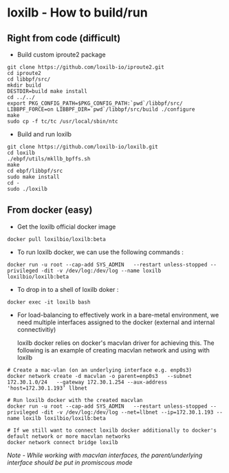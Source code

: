 # loxilb - How to build/run

## Right from code (difficult)

* Build custom iproute2 package 

```
git clone https://github.com/loxilb-io/iproute2.git
cd iproute2
cd libbpf/src/
mkdir build
DESTDIR=build make install
cd ../../
export PKG_CONFIG_PATH=$PKG_CONFIG_PATH:`pwd`/libbpf/src/
LIBBPF_FORCE=on LIBBPF_DIR=`pwd`/libbpf/src/build ./configure
make
sudo cp -f tc/tc /usr/local/sbin/ntc
```

* Build and run loxilb 

```
git clone https://github.com/loxilb-io/loxilb.git
cd loxilb
./ebpf/utils/mkllb_bpffs.sh
make
cd ebpf/libbpf/src
sudo make install
cd -
sudo ./loxilb 
```

## From docker (easy)

* Get the loxilb official docker image 

```
docker pull loxilbio/loxilb:beta
```

* To run loxilb docker, we can use the following commands :

```
docker run -u root --cap-add SYS_ADMIN   --restart unless-stopped --privileged -dit -v /dev/log:/dev/log --name loxilb loxilbio/loxilb:beta
```

* To drop in to a shell of loxilb doker :

```
docker exec -it loxilb bash
```

* For load-balancing to effectively work in a bare-metal environment, we need multiple interfaces assigned to the docker (external and internal connectivitiy) 

  loxilb docker relies on docker's macvlan driver for achieving this. The following is an example of creating macvlan network and using with loxilb

```
# Create a mac-vlan (on an underlying interface e.g. enp0s3)
docker network create -d macvlan -o parent=enp0s3   --subnet 172.30.1.0/24   --gateway 172.30.1.254 --aux-address 'host=172.30.1.193’ llbnet

# Run loxilb docker with the created macvlan 
docker run -u root --cap-add SYS_ADMIN   --restart unless-stopped --privileged -dit -v /dev/log:/dev/log --net=llbnet --ip=172.30.1.193 --name loxilb loxilbio/loxilb:beta

# If we still want to connect loxilb docker additionally to docker's default network or more macvlan networks
docker network connect bridge loxilb
```
  *Note - While working with macvlan interfaces, the parent/underlying interface should be put in promiscous mode*

